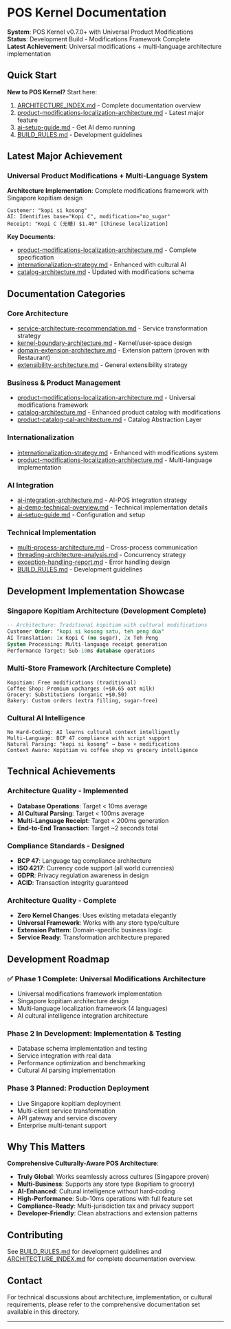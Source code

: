# POS Kernel Documentation

**System**: POS Kernel v0.7.0+ with Universal Product Modifications  
**Status**: Development Build - Modifications Framework Complete  
**Latest Achievement**: Universal modifications + multi-language architecture implementation

## Quick Start

**New to POS Kernel?** Start here:
1. [ARCHITECTURE_INDEX.md](ARCHITECTURE_INDEX.md) - Complete documentation overview
2. [product-modifications-localization-architecture.md](product-modifications-localization-architecture.md) - Latest major feature
3. [ai-setup-guide.md](ai-setup-guide.md) - Get AI demo running
4. [BUILD_RULES.md](BUILD_RULES.md) - Development guidelines

## Latest Major Achievement

### Universal Product Modifications + Multi-Language System

**Architecture Implementation**: Complete modifications framework with Singapore kopitiam design

```
Customer: "kopi si kosong"  
AI: Identifies base="Kopi C", modification="no_sugar"
Receipt: "Kopi C (无糖) $1.40" [Chinese localization]
```

**Key Documents**:
- [product-modifications-localization-architecture.md](product-modifications-localization-architecture.md) - Complete specification
- [internationalization-strategy.md](internationalization-strategy.md) - Enhanced with cultural AI
- [catalog-architecture.md](catalog-architecture.md) - Updated with modifications schema

## Documentation Categories

### Core Architecture
- [service-architecture-recommendation.md](service-architecture-recommendation.md) - Service transformation strategy
- [kernel-boundary-architecture.md](kernel-boundary-architecture.md) - Kernel/user-space design
- [domain-extension-architecture.md](domain-extension-architecture.md) - Extension pattern (proven with Restaurant)
- [extensibility-architecture.md](extensibility-architecture.md) - General extensibility strategy

### Business & Product Management  
- [product-modifications-localization-architecture.md](product-modifications-localization-architecture.md) - Universal modifications framework
- [catalog-architecture.md](catalog-architecture.md) - Enhanced product catalog with modifications
- [product-catalog-cal-architecture.md](product-catalog-cal-architecture.md) - Catalog Abstraction Layer

### Internationalization
- [internationalization-strategy.md](internationalization-strategy.md) - Enhanced with modifications system
- [product-modifications-localization-architecture.md](product-modifications-localization-architecture.md) - Multi-language implementation

### AI Integration
- [ai-integration-architecture.md](ai-integration-architecture.md) - AI-POS integration strategy
- [ai-demo-technical-overview.md](ai-demo-technical-overview.md) - Technical implementation details
- [ai-setup-guide.md](ai-setup-guide.md) - Configuration and setup

### Technical Implementation
- [multi-process-architecture.md](multi-process-architecture.md) - Cross-process communication
- [threading-architecture-analysis.md](threading-architecture-analysis.md) - Concurrency strategy
- [exception-handling-report.md](exception-handling-report.md) - Error handling design
- [BUILD_RULES.md](BUILD_RULES.md) - Development guidelines

## Development Implementation Showcase

### Singapore Kopitiam Architecture (Development Complete)
```sql
-- Architecture: Traditional kopitiam with cultural modifications
Customer Order: "kopi si kosong satu, teh peng dua"
AI Translation: 1x Kopi C (no sugar), 2x Teh Peng  
System Processing: Multi-language receipt generation
Performance Target: Sub-10ms database operations
```

### Multi-Store Framework (Architecture Complete)
```
Kopitiam: Free modifications (traditional)
Coffee Shop: Premium upcharges (+$0.65 oat milk)  
Grocery: Substitutions (organic +$0.50)
Bakery: Custom orders (extra filling, sugar-free)
```

### Cultural AI Intelligence
```
No Hard-Coding: AI learns cultural context intelligently
Multi-Language: BCP 47 compliance with script support
Natural Parsing: "kopi si kosong" → base + modifications
Context Aware: Kopitiam vs coffee shop vs grocery intelligence
```

## Technical Achievements

### Architecture Quality - Implemented
- **Database Operations**: Target < 10ms average
- **AI Cultural Parsing**: Target < 100ms average  
- **Multi-Language Receipt**: Target < 200ms generation
- **End-to-End Transaction**: Target ~2 seconds total

### Compliance Standards - Designed
- **BCP 47**: Language tag compliance architecture
- **ISO 4217**: Currency code support (all world currencies)
- **GDPR**: Privacy regulation awareness in design
- **ACID**: Transaction integrity guaranteed

### Architecture Quality - Complete
- **Zero Kernel Changes**: Uses existing metadata elegantly
- **Universal Framework**: Works with any store type/culture  
- **Extension Pattern**: Domain-specific business logic
- **Service Ready**: Transformation architecture prepared

## Development Roadmap

### ✅ Phase 1 Complete: Universal Modifications Architecture
- Universal modifications framework implementation
- Singapore kopitiam architecture design  
- Multi-language localization framework (4 languages)
- AI cultural intelligence integration architecture

### Phase 2 In Development: Implementation & Testing
- Database schema implementation and testing
- Service integration with real data
- Performance optimization and benchmarking
- Cultural AI parsing implementation

### Phase 3 Planned: Production Deployment
- Live Singapore kopitiam deployment
- Multi-client service transformation
- API gateway and service discovery
- Enterprise multi-tenant support

## Why This Matters

**Comprehensive Culturally-Aware POS Architecture**:

- **Truly Global**: Works seamlessly across cultures (Singapore proven)
- **Multi-Business**: Supports any store type (kopitiam to grocery)  
- **AI-Enhanced**: Cultural intelligence without hard-coding
- **High-Performance**: Sub-10ms operations with full feature set
- **Compliance-Ready**: Multi-jurisdiction tax and privacy support
- **Developer-Friendly**: Clean abstractions and extension patterns

## Contributing

See [BUILD_RULES.md](BUILD_RULES.md) for development guidelines and [ARCHITECTURE_INDEX.md](ARCHITECTURE_INDEX.md) for complete documentation overview.

## Contact

For technical discussions about architecture, implementation, or cultural requirements, please refer to the comprehensive documentation set available in this directory.

---
